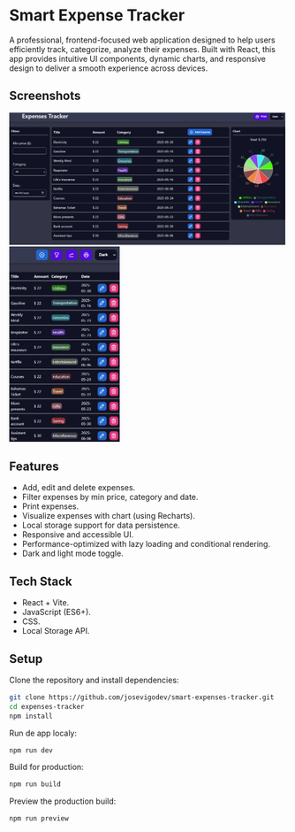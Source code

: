 # Smart Expense Tracker

A professional, frontend-focused web application designed to help users efficiently track, categorize, analyze their expenses. Built with React, this app provides intuitive UI components, dynamic charts, and responsive design to deliver a smooth experience across devices.

## Screenshots

<img style="display: inline-block" src="./src/assets/dashboard_view.png" width="500"/>
<img style="display: inline-block" src="./src/assets/mobile_view.png" width="200"/>

## Features

- Add, edit and delete expenses.
- Filter expenses by min price, category and date.
- Print expenses.
- Visualize expenses with chart (using Recharts).
- Local storage support for data persistence.
- Responsive and accessible UI.
- Performance-optimized with lazy loading and conditional rendering.
- Dark and light mode toggle.

## Tech Stack

- React + Vite.
- JavaScript (ES6+).
- CSS.
- Local Storage API.

## Setup

Clone the repository and install dependencies:

```bash
git clone https://github.com/josevigodev/smart-expenses-tracker.git
cd expenses-tracker
npm install
```

Run de app localy:

```bash
npm run dev
```

Build for production:

```bash
npm run build
```

Preview the production build:

```bash
npm run preview
```
